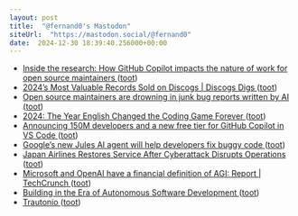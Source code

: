 ```yaml
---
layout: post
title:  "@fernand0's Mastodon"
siteUrl:  "https://mastodon.social/@fernand0"
date:  2024-12-30 18:39:40.256000+00:00
---
```

*  [Inside the research: How GitHub Copilot impacts the nature of work for open source maintainers ](https://github.blog/news-insights/policy-news-and-insights/inside-the-research-github-copilot) ([toot](https://mastodon.social/@fernand0/113743231729906236))
*  [2024’s Most Valuable Records Sold on Discogs \| Discogs Digs  ](https://www.discogs.com/digs/collecting/the-most-valuable-releases-sold-on-discogs-in-2024/) ([toot](https://mastodon.social/@fernand0/113742962991819908))
*  [Open source maintainers are drowning in junk bug reports written by AI ](https://www.theregister.com/2024/12/10/ai_slop_bug_reports/?td=rt-3) ([toot](https://mastodon.social/@fernand0/113742683740112361))
*  [2024: The Year English Changed the Coding Game Forever ](https://analyticsindiamag.com/ai-trends/2024-the-year-english-changed-the-coding-game-forever) ([toot](https://mastodon.social/@fernand0/113742526258568761))
*  [Announcing 150M developers and a new free tier for GitHub Copilot in VS Code ](https://github.blog/news-insights/product-news/github-copilot-in-vscode-free) ([toot](https://mastodon.social/@fernand0/113741721687228832))
*  [Google’s new Jules AI agent will help developers fix buggy code ](https://www.theverge.com/2024/12/11/24318628/jules-google-ai-coding-agent-gemini-2-0-announcemen) ([toot](https://mastodon.social/@fernand0/113741505381824456))
*  [Japan Airlines Restores Service After Cyberattack Disrupts Operations  ](https://aviationsourcenews.com/japan-airlines-restores-service-after-cyberattack-disrupts-operations/) ([toot](https://mastodon.social/@fernand0/113741229695823694))
*  [Microsoft and OpenAI have a financial definition of AGI: Report \| TechCrunch ](https://techcrunch.com/2024/12/26/microsoft-and-openai-have-a-financial-definition-of-agi-report) ([toot](https://mastodon.social/@fernand0/113741129260436937))
*  [Building in the Era of Autonomous Software Development ](https://backchannel.org/blog/autonomous-softwar) ([toot](https://mastodon.social/@fernand0/113740135508474268))
*  [Trautonio ](https://www.flickr.com/photos/fernand0/54205649178) ([toot](https://mastodon.social/@fernand0/113740128347855427))

